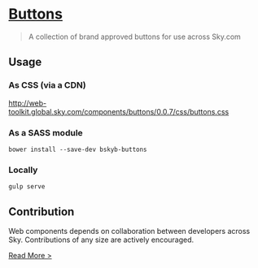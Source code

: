 [Buttons](http://skyglobal.github.io/buttons/) 
========================

> A collection of brand approved buttons for use across Sky.com

## Usage

### As CSS (via a CDN)

http://web-toolkit.global.sky.com/components/buttons/0.0.7/css/buttons.css

### As a SASS module

`bower install --save-dev bskyb-buttons`

### Locally

`gulp serve`

## Contribution

Web components depends on collaboration between developers across Sky. Contributions of any size are actively encouraged.

[Read More >](CONTRIBUTING.md)
